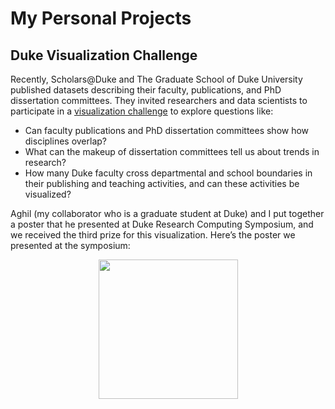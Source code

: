 # My Personal Projects
## Duke Visualization Challenge

Recently, Scholars@Duke and The Graduate School of Duke University published datasets describing their faculty, publications, and PhD dissertation committees. They invited researchers and data scientists to participate in a [visualization challenge](https://rc.duke.edu/scholars-vis-challenge/) to explore questions like:

- Can faculty publications and PhD dissertation committees show how disciplines overlap?
- What can the makeup of dissertation committees tell us about trends in research?
- How many Duke faculty cross departmental and school boundaries in their publishing and teaching activities, and can these activities be visualized?
 
Aghil (my collaborator who is a graduate student at Duke) and I put together a poster that he presented at Duke Research Computing Symposium, and we received the third prize for this visualization. Here’s the poster we presented at the symposium: 

<div align="center">
 <img src="http://s1380.photobucket.com/user/varda_hagh/media/AbedZadeh%20Poster%202018_zpsd9g2wp0t.png.html" height="223px">
 
